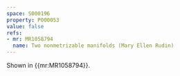 ```yaml
---
space: S000196
property: P000053
value: false
refs:
- mr: MR1058794
  name: Two nonmetrizable manifolds (Mary Ellen Rudin)
---
```


Shown in {{mr:MR1058794}}.
